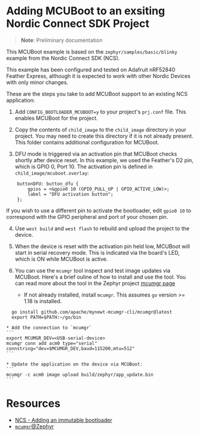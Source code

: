 # Adding MCUBoot to an exsiting Nordic Connect SDK Project

> **Note**: Preliminary documentation

This MCUBoot example is based on the `zephyr/samples/basic/blinky` example from the Nordic Connect SDK (NCS).

This example has been configured and tested on Adafruit nRF52840 Feather Express, although it
is expected to work with other Nordic Devices with only minor changes.

These are the steps you take to add MCUBoot support to an existing NCS application:

1. Add `CONFIG_BOOTLOADER_MCUBOOT=y` to your project's `prj.conf` file. This enables MCUBoot for the project.

2. Copy the contents of `child_image` to the `child_image` directory in your project. You may need to create this directory if it is not already present. This folder contains additional configuration for MCUBoot.

3. DFU mode is triggered via an activation pin that MCUBoot checks shortly after device reset. In this example, we used the Feather's D2 pin, which is GPIO 0, Port 10. The activation pin is defined in `child_image/mcuboot.overlay`:

```
    buttonDFU: button_dfu {
        gpios = <&gpio0 10 (GPIO_PULL_UP | GPIO_ACTIVE_LOW)>;
        label = "DFU activation button";
    };
```

If you wish to use a different pin to activate the bootloader, edit `gpio0 10` to correspond with the GPIO peripheral and port of your chosen pin.

4. Use `west build` and `west flash` to rebuild and upload the project to the device.

5. When the device is reset with the activation pin held low, MCUBoot will start in serial recovery mode. This is indicated via the board's LED, which is ON while MCUBoot is active.

6. You can use the `mcumgr` tool inspect and test image updates via MCUBoot. Here's a brief ouline of how to install and use the tool. You can read more about the tool in the Zephyr project [mcumgr page](https://docs.zephyrproject.org/latest/services/device_mgmt/mcumgr.html)

    * If not already installed, install `mcumgr`. This assumes `go` version >= 1.18 is installed.
  ```
    go install github.com/apache/mynewt-mcumgr-cli/mcumgr@latest
    export PATH=$PATH:~/go/bin
  ```
  
    * Add the connection to `mcumgr`
    ```
    export MCUMGR_DEV=<USB-serial-device>
    mcumgr conn add acm0 type="serial" connstring="dev=$MCUMGR_DEV,baud=115200,mtu=512"
    ```

    * Update the application on the device via MCUBoot:
    ```
    mcumgr -c acm0 image upload build/zephyr/app_update.bin
    ```

# Resources

* [NCS - Adding an immutable bootloader](https://developer.nordicsemi.com/nRF_Connect_SDK/doc/latest/nrf/app_dev/bootloaders_and_dfu/bootloader_adding.html#id11)
* [`mcumgr`@Zephyr](https://docs.zephyrproject.org/latest/services/device_mgmt/mcumgr.html)
